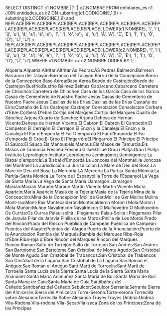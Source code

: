 SELECT DISTINCT c1.NOMBRE ||':'||c2.NOMBRE
FROM entidades_es c1
JOIN entidades_es c2 ON
substring(c1.CODIGOINE,1,9)  = substring(c2.CODIGOINE,1,9) and
REPLACE(REPLACE(REPLACE(REPLACE(REPLACE(REPLACE(REPLACE(REPLACE(REPLACE(REPLACE(REPLACE(REPLACE(
    LOWER(c1.NOMBRE),
    'ï', 'i'),
    'ü', 'u'),
    'á', 'a'),
    'é', 'e'),
    'í', 'i'),
    'ó', 'o'),
    'ú', 'u'),
    'Á', 'A'),
    'É', 'E'),
    'Í', 'I'),
    'Ó', 'O'),
    'Ú', 'U') =
  REPLACE(REPLACE(REPLACE(REPLACE(REPLACE(REPLACE(REPLACE(REPLACE(REPLACE(REPLACE(REPLACE(REPLACE(
    LOWER(c2.NOMBRE),
    'ï', 'i'),
    'ü', 'u'),
    'á', 'a'),
    'é', 'e'),
    'í', 'i'),
    'ó', 'o'),
    'ú', 'u'),
    'Á', 'A'),
    'É', 'E'),
    'Í', 'I'),
    'Ó', 'O'),
    'Ú', 'U')
WHERE c1.NOMBRE <> c2.NOMBRE ORDER BY 1;


Alquería:Alqueria
Altrítar:Altritar
As Pedras:AS Pedras
Balmeón:Balmeon
Barranco del Talayón:Barranco del Talayon
Barrio de la Concepción:Barrio de la Concepcion
Base Aérea:Base Aerea
Boedo de Castrejón:Boedo de Castrejon
Busfrío:Busfrio
Bélmez:Belmez
Cabárceno:Cabarceno
Carretera de Chinchón:Carretera de Chinchon
Casa de los García:Casa de los Garcia
Casas de Cementerio de Nuestro Padre Jesús:Casas de Cementerio de Nuestro Padre Jesus
Casillas de las Erías:Casillas de las Erias
Castaño de Eirís:Castaño de Eiris
Castrejón:Castrejon
Consolación:Consolacion
Corbera d'Ebre:Corbera D'ebre
Cortijo del Marqués:Cortijo del Marques
Cuarto de Sánchez Arjona:Cuarto de Sanchez Arjona
Dehesa de Hernán Vicente:Dehesa de Hernan Vicente
El Cabrón:El Cabron
El Campetón:El Campeton
El Cerrajón:El Cerrajon
El Encín y la Canaleja:El Encin y la Canaleja
El Far d'Empordà:El Far D'empordà
El Far d'Empordà:El Far d'empordà
El Gróo:El Groo
El Pingarrón:El Pingarron
El Príncipe:El Principe
El Saúco:El Sauco
Els Manous:els Manous
Els Masos de Tamúrcia:Els Masos de Tamurcia
Fresnéu:Fresneu
Gillué:Gillue
Grau i Platja:Grau I Platja
Instituto Leprológico:Instituto Leprologico
Jemingómez:Jemingomez
La Bisbal d'empordà:La Bisbal d'Empordà
La Joncosa del Montmell:la Joncosa del Montmell
La Jurisdicción:La Jurisdiccion
La Mare de Déu del Bosc:La Mare de Deu del Bosc
La Mercoria:LA Mercoria
La Partija-Santa Mónica:La Partija-Santa Monica
La Torre de l'Espanyol:la Torre de l'Espanyol
La Vega de Santa María:La Vega de Santa Maria
Llamargón:Llamargon
Macián:Macian
Maraón:Maraon
Martín Vicente:Martin Vicente
María Aparicio:Maria Aparicio
Masía de la Tejeria:Masia de la Tejería
Mina de la Concepción:Mina de la Concepcion
Molí de Ger:Moli de Ger
Molíns:Molins
Mont-ras:Mont-Ras
Montecalderón:Montecalderon
Moron i Mola:Moron I Mola
Muñón:Muñon
Navalrincón:Navalrincon
O Muíñovedro:O Muiñovedro
Os Currás:Os Curras
Palau-solità i Plegamans:Palau-Solità i Plegamans
Pilar de Jaravía:Pilar de Jaravia
Pinilla de los Moros:Pinilla de Los Moros
Prado del Rincón:Prado del Rincon
Pueblica de Campeán:Pueblica de Campean
Puentes del Alagón:Puentes del Alagon
Puerto de la Anunciación:Puerto de la Anunciacion
Rambla del Marqués:Rambla del Marques
Riba-Roja d'Ebre:Riba-roja d'Ebre
Rincón del Marqués:Rincón del Marques
Román:Roman
Salto de Torrejón:Salto de Torrejon
San Andrés:San Andres
San Bartolomé:San Bartolome
San Cristóbal de Monte Agudo:San Cristobal de Monte Agudo
San Cristóbal de Trabancos:San Cristobal de Trabancos
San Cristóbal de la Laguna:San Cristóbal de La Laguna
San Román el Antiguo:San Roman el Antiguo
Sant Martí de Torroella:Sant Marti de Torroella
Santa Lucía de la Sierra:Santa Lucia de la Sierra
Santa María Ananúñez:Santa Maria Ananuñez
Santa María de Buil:Santa Maria de Buil
Santa María de Guía:Santa María de Guia
Santibáñez del Cañedo:Santibañez del Cañedo
Sebúlcor:Sebulcor
Serranía:Serrania
Sierra del Almicerán:Sierra del Almiceran
Torre-Serona:Torre-serona
Torrecilla sobre Alesanco:Torrecilla Sobre Alesanco
Truyés:Truyes
Umbría:Umbria
Vila-Rodona:Vila-rodona
Vila-Seca:Vila-seca
Zona de los Príncipes:Zona de los Principes
